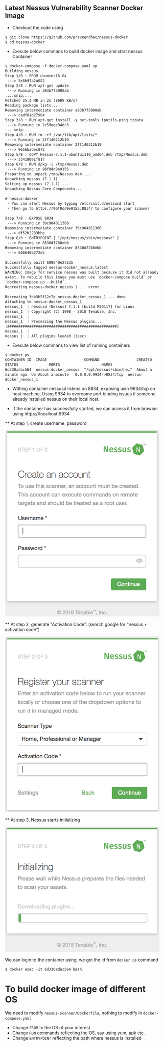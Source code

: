 
## Latest Nessus Vulnerability Scanner Docker Image
* Checkout the code using
```
$ git clone https://github.com/praveendhac/nessus-docker
$ cd nessus-docker
```

* Execute below commans to build docker image and start nessus Container
```
$ docker-compose -f docker-compose.yaml up
Building nessus
Step 1/8 : FROM ubuntu:16.04
 ---> 5e8b97a2a082
Step 2/8 : RUN apt-get update
 ---> Running in a93b7f5900ab
....snip....
Fetched 25.3 MB in 2s (8689 kB/s)
Reading package lists...
Removing intermediate container a93b7f5900ab
 ---> cadf61d27904
Step 3/8 : RUN apt-get install -y net-tools iputils-ping tzdata
 ---> Running in 2c59eee34dc3
....snip....
Step 4/8 : RUN rm -rf /var/lib/apt/lists/*
 ---> Running in 2ff140212b19
Removing intermediate container 2ff140212b19
 ---> 9656babec872
Step 5/8 : COPY Nessus-7.1.1-ubuntu1110_amd64.deb /tmp/Nessus.deb
 ---> 334180e1f817
Step 6/8 : RUN dpkg -i /tmp/Nessus.deb
 ---> Running in 96f0dd9e9155
Preparing to unpack /tmp/Nessus.deb ...
Unpacking nessus (7.1.1) ...
Setting up nessus (7.1.1) ...
Unpacking Nessus Core Components...

# nessus-docker
 - You can start Nessus by typing /etc/init.d/nessusd start
 - Then go to https://96f0dd9e9155:8834/ to configure your scanner

Step 7/8 : EXPOSE 8834
 ---> Running in 39c904011360
Removing intermediate container 39c904011360
 ---> df52b2233bbe
Step 8/8 : ENTRYPOINT [ "/opt/nessus/sbin/nessusd" ]
 ---> Running in 8530df768ebb
Removing intermediate container 8530df768ebb
 ---> 600640e272d5

Successfully built 600640e272d5
Successfully tagged nessus-docker_nessus:latest
WARNING: Image for service nessus was built because it did not already exist. To rebuild this image you must use `docker-compose build` or `docker-compose up --build`.
Recreating nessus-docker_nessus_1 ... error

Recreating 3db3b5f12c7e_nessus-docker_nessus_1 ... done
Attaching to nessus-docker_nessus_1
nessus_1  | nessusd (Nessus) 7.1.1 [build M20117] for Linux
nessus_1  | Copyright (C) 1998 - 2018 Tenable, Inc.
nessus_1  |
nessus_1  | Processing the Nessus plugins...
[##################################################]
nessus_1  |
nessus_1  | All plugins loaded (1sec)
```

* Execute below commans to view list of running containers
```
$ docker ps
CONTAINER ID  IMAGE                 COMMAND                 CREATED             STATUS              PORTS                   NAMES
6d330adac564  nessus-docker_nessus  "/opt/nessus/sbin/ne…"  About a minute ago  Up About a minute   0.0.0.0:9934->8834/tcp  nessus-docker_nessus_1
```
* Withing container nessusd listens on 8834, exposing usin 9934/tcp on host machine. Using 9934 to overcome port binding issues if someone already installed nessus on their local host.

* If the container has successfully started, we can access it from browser using
https://localhost:9934

** At step 1, create username, password

![alt text](images/nessus_create_account.png)

** At step 2, generate "Activation Code". (search google for "nessus + activation code")

![alt text](images/nessus_activation.png)

** At step 3, Nessus starts initializing

![alt text](images/nessus_initializing.png)

We can login to the container using, we got the id from `docker ps` command
```
$ docker exec -it 6d330adac564 bash
```

# To build docker image of different OS
We need to modify `nessus-scanner/Dockerfile`, nothing to modify in `docker-compose.yaml`
* Change `FROM` to the OS of your interest
* Change `RUN` commands reflecting the OS, say using yum, apk etc.
* Change `ENTRYPOINT` reflecting the path where nessus is installed
